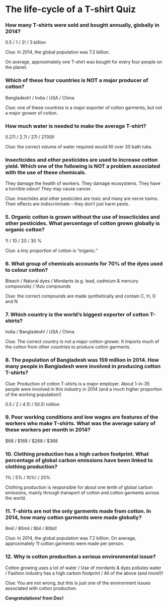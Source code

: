 # The life-cycle of a T-shirt Quiz

### How many T-shirts were sold and bought annually, globally in 2014?

0.5 / 1 / 2! / 3 billion

Clue: In 2014, the global population was 7.2 billion.

On average, approximately one T-shirt was bought for every four people on the planet.

### Which of these four countries is NOT a major producer of cotton?

Bangladesh! / India / USA / China

Clue: one of these countries is a major exporter of cotton garments, but not a major grower of cotton. 

### How much water is needed to make the average T-shirt?

0.27l / 2.7l / 27l / 2700l!

Clue: the correct volume of water required would fill over 30 bath tubs.

### Insecticides and other pesticides are used to increase cotton yield. Which one of the following is NOT a problem associated with the use of these chemicals.

They damage the health of workers.
They damage ecosystems.
They have a horrible odour!
They may cause cancer.

Clue: Insectides and other pesticides are toxic and many are nerve toxins. Their effects are indiscriminate – they don’t just harm pests.

### 5. Organic cotton is grown without the use of insecticides and other pesticides. What percentage of cotton grown globally is organic cotton?

1! / 10 / 20 / 30 %

Clue: a tiny proportion of cotton is “organic.”

### 6. What group of chemicals accounts for 70% of the dyes used to colour cotton?

Bleach / Natural dyes / Mordants (e.g. lead, cadmium & mercury compounds) / !Azo compounds

Clue: the correct compounds are made synthetically and contain C, H, O and N

### 7. Which country is the world’s biggest exporter of cotton T-shirts?

India / Bangladesh! / USA / China

Clue: The correct country is not a major cotton-grower. It imports much of the cotton from other countries to produce cotton garments.

### 8. The population of Bangladesh was 159 million in 2014. How many people in Bangladesh were involved in producing cotton T-shirts?

Clue: Production of cotton T-shirts is a major employer. About 1-in-35 people were involved in this industry in 2014 (and a much higher proportion of the working population!)

0.5 / 2 / 4.5! / 50.5! million

### 9. Poor working conditions and low wages are features of the workers who make T-shirts. What was the average salary of these workers per month in 2014?

$68 / $168 / $268 / $368

### 10. Clothing production has a high carbon footprint. What percentage of global carbon emissions have been linked to clothing production?

1% / 5% / 10%! / 20%

Clothing production is responsible for about one tenth of global carbon emissions, mainly through transport of cotton and cotton garments across the world.

### 11. T-shirts are not the only garments made from cotton. In 2014, how many cotton garments were made globally?

8mil / 80mil / 8bil / 80bil!

Clue: In 2014, the global population was 7.2 billion.
On average, approximately 11 cotton garments were made per person.

### 12. Why is cotton production a serious environmental issue?

Cotton growing uses a lot of water / Use of mordants & dyes pollutes water / Fashion industry has a high carbon footprint / All of the above (and more!)!

Clue: You are not wrong, but this is just one of the environment issues associated with cotton production.

**Congratulations! from Doc!**











